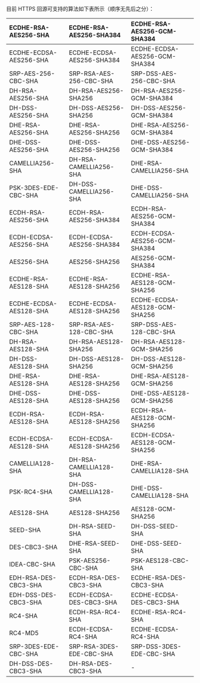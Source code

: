 目前 HTTPS 回源可支持的算法如下表所示（顺序无先后之分）：

| ECDHE-RSA-AES256-SHA   | ECDHE-RSA-AES256-SHA384   | ECDHE-RSA-AES256-GCM-SHA384   |
| :--------------------- | :------------------------ | :---------------------------- |
| ECDHE-ECDSA-AES256-SHA | ECDHE-ECDSA-AES256-SHA384 | ECDHE-ECDSA-AES256-GCM-SHA384 |
| SRP-AES-256-CBC-SHA    | SRP-RSA-AES-256-CBC-SHA   | SRP-DSS-AES-256-CBC-SHA       |
| DH-RSA-AES256-SHA      | DH-RSA-AES256-SHA256      | DH-RSA-AES256-GCM-SHA384      |
| DH-DSS-AES256-SHA      | DH-DSS-AES256-SHA256      | DH-DSS-AES256-GCM-SHA384      |
| DHE-RSA-AES256-SHA     | DHE-RSA-AES256-SHA256     | DHE-RSA-AES256-GCM-SHA384     |
| DHE-DSS-AES256-SHA     | DHE-DSS-AES256-SHA256     | DHE-DSS-AES256-GCM-SHA384     |
| CAMELLIA256-SHA        | DH-RSA-CAMELLIA256-SHA    | DHE-RSA-CAMELLIA256-SHA       |
| PSK-3DES-EDE-CBC-SHA   | DH-DSS-CAMELLIA256-SHA    | DHE-DSS-CAMELLIA256-SHA       |
| ECDH-RSA-AES256-SHA    | ECDH-RSA-AES256-SHA384    | ECDH-RSA-AES256-GCM-SHA384    |
| ECDH-ECDSA-AES256-SHA  | ECDH-ECDSA-AES256-SHA384  | ECDH-ECDSA-AES256-GCM-SHA384  |
| AES256-SHA             | AES256-SHA256             | AES256-GCM-SHA384             |
| ECDHE-RSA-AES128-SHA   | ECDHE-RSA-AES128-SHA256   | ECDHE-RSA-AES128-GCM-SHA256   |
| ECDHE-ECDSA-AES128-SHA | ECDHE-ECDSA-AES128-SHA256 | ECDHE-ECDSA-AES128-GCM-SHA256 |
| SRP-AES-128-CBC-SHA    | SRP-RSA-AES-128-CBC-SHA   | SRP-DSS-AES-128-CBC-SHA       |
| DH-RSA-AES128-SHA      | DH-RSA-AES128-SHA256      | DH-RSA-AES128-GCM-SHA256      |
| DH-DSS-AES128-SHA      | DH-DSS-AES128-SHA256      | DH-DSS-AES128-GCM-SHA256      |
| DHE-RSA-AES128-SHA     | DHE-RSA-AES128-SHA256     | DHE-RSA-AES128-GCM-SHA256     |
| DHE-DSS-AES128-SHA     | DHE-DSS-AES128-SHA256     | DHE-DSS-AES128-GCM-SHA256     |
| ECDH-RSA-AES128-SHA    | ECDH-RSA-AES128-SHA256    | ECDH-RSA-AES128-GCM-SHA256    |
| ECDH-ECDSA-AES128-SHA  | ECDH-ECDSA-AES128-SHA256  | ECDH-ECDSA-AES128-GCM-SHA256  |
| CAMELLIA128-SHA        | DH-RSA-CAMELLIA128-SHA    | DHE-RSA-CAMELLIA128-SHA       |
| PSK-RC4-SHA            | DH-DSS-CAMELLIA128-SHA    | DHE-DSS-CAMELLIA128-SHA       |
| AES128-SHA             | AES128-SHA256             | AES128-GCM-SHA256             |
| SEED-SHA               | DH-RSA-SEED-SHA           | DH-DSS-SEED-SHA               |
| DES-CBC3-SHA           | DHE-RSA-SEED-SHA          | DHE-DSS-SEED-SHA              |
| IDEA-CBC-SHA           | PSK-AES256-CBC-SHA        | PSK-AES128-CBC-SHA            |
| EDH-RSA-DES-CBC3-SHA   | ECDH-RSA-DES-CBC3-SHA     | ECDHE-RSA-DES-CBC3-SHA        |
| EDH-DSS-DES-CBC3-SHA   | ECDH-ECDSA-DES-CBC3-SHA   | ECDHE-ECDSA-DES-CBC3-SHA      |
| RC4-SHA                | ECDH-RSA-RC4-SHA          | ECDHE-RSA-RC4-SHA             |
| RC4-MD5                | ECDH-ECDSA-RC4-SHA        | ECDHE-ECDSA-RC4-SHA           |
| SRP-3DES-EDE-CBC-SHA   | SRP-RSA-3DES-EDE-CBC-SHA  | SRP-DSS-3DES-EDE-CBC-SHA      |
| DH-DSS-DES-CBC3-SHA    | DH-RSA-DES-CBC3-SHA       | -                             |



